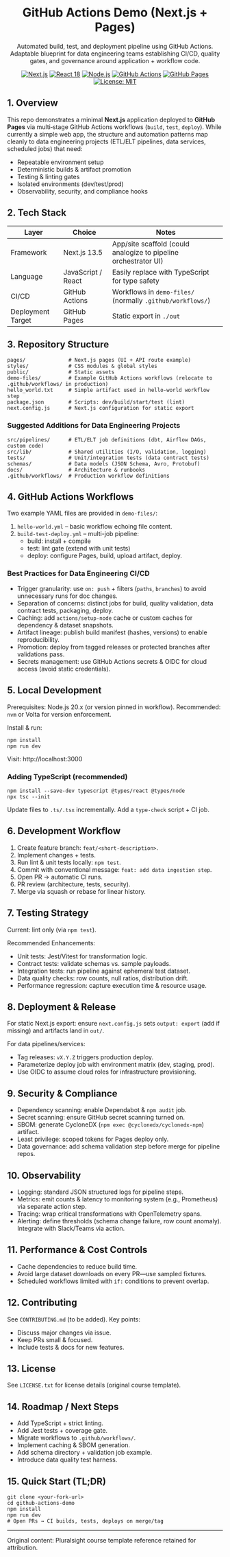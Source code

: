 <div align="center">

# GitHub Actions Demo (Next.js + Pages)

Automated build, test, and deployment pipeline using GitHub Actions. Adaptable blueprint for data engineering teams establishing CI/CD, quality gates, and governance around application + workflow code.

[![Next.js](https://img.shields.io/badge/next.js-13.5-black.svg)](https://nextjs.org/) [![React 18](https://img.shields.io/badge/react-18.2-61dafb.svg?logo=react&logoColor=61dafb&label=react)](https://react.dev/) [![Node.js](https://img.shields.io/badge/node.js-20.x-43853d.svg?logo=node.js&logoColor=white)](https://nodejs.org/) [![GitHub Actions](https://img.shields.io/badge/CI-GitHub_Actions-blue.svg?logo=githubactions&logoColor=white)](https://docs.github.com/en/actions) [![GitHub Pages](https://img.shields.io/badge/deploy-GitHub_Pages-222222.svg?logo=github&logoColor=white)](https://pages.github.com/) [![License: MIT](https://img.shields.io/badge/license-MIT-green.svg)](LICENSE.txt)

</div>

## 1. Overview
This repo demonstrates a minimal **Next.js** application deployed to **GitHub Pages** via multi‑stage GitHub Actions workflows (`build`, `test`, `deploy`). While currently a simple web app, the structure and automation patterns map cleanly to data engineering projects (ETL/ELT pipelines, data services, scheduled jobs) that need:
- Repeatable environment setup
- Deterministic builds & artifact promotion
- Testing & linting gates
- Isolated environments (dev/test/prod)
- Observability, security, and compliance hooks

## 2. Tech Stack
| Layer | Choice | Notes |
|-------|--------|-------|
| Framework | Next.js 13.5 | App/site scaffold (could analogize to pipeline orchestrator UI) |
| Language | JavaScript / React | Easily replace with TypeScript for type safety |
| CI/CD | GitHub Actions | Workflows in `demo-files/` (normally `.github/workflows/`) |
| Deployment Target | GitHub Pages | Static export in `./out` |

## 3. Repository Structure
```
pages/              # Next.js pages (UI + API route example)
styles/             # CSS modules & global styles
public/             # Static assets
demo-files/         # Example GitHub Actions workflows (relocate to .github/workflows/ in production)
hello_world.txt     # Simple artifact used in hello-world workflow step
package.json        # Scripts: dev/build/start/test (lint)
next.config.js      # Next.js configuration for static export
```

### Suggested Additions for Data Engineering Projects
```
src/pipelines/      # ETL/ELT job definitions (dbt, Airflow DAGs, custom code)
src/lib/            # Shared utilities (I/O, validation, logging)
tests/              # Unit/integration tests (data contract tests)
schemas/            # Data models (JSON Schema, Avro, Protobuf)
docs/               # Architecture & runbooks
.github/workflows/  # Production workflow definitions
```

## 4. GitHub Actions Workflows
Two example YAML files are provided in `demo-files/`:
1. `hello-world.yml` – basic workflow echoing file content.
2. `build-test-deploy.yml` – multi-job pipeline:
	- build: install + compile
	- test: lint gate (extend with unit tests)
	- deploy: configure Pages, build, upload artifact, deploy.

### Best Practices for Data Engineering CI/CD
- Trigger granularity: use `on: push` + filters (`paths`, `branches`) to avoid unnecessary runs for doc changes.
- Separation of concerns: distinct jobs for build, quality validation, data contract tests, packaging, deploy.
- Caching: add `actions/setup-node` cache or custom caches for dependency & dataset snapshots.
- Artifact lineage: publish build manifest (hashes, versions) to enable reproducibility.
- Promotion: deploy from tagged releases or protected branches after validations pass.
- Secrets management: use GitHub Actions secrets & OIDC for cloud access (avoid static credentials).

## 5. Local Development
Prerequisites: Node.js 20.x (or version pinned in workflow). Recommended: `nvm` or Volta for version enforcement.

Install & run:
```
npm install
npm run dev
```
Visit: http://localhost:3000

### Adding TypeScript (recommended)
```
npm install --save-dev typescript @types/react @types/node
npx tsc --init
```
Update files to `.ts/.tsx` incrementally. Add a `type-check` script + CI job.

## 6. Development Workflow
1. Create feature branch: `feat/<short-description>`.
2. Implement changes + tests.
3. Run lint & unit tests locally: `npm test`.
4. Commit with conventional message: `feat: add data ingestion step`.
5. Open PR → automatic CI runs.
6. PR review (architecture, tests, security).
7. Merge via squash or rebase for linear history.

## 7. Testing Strategy
Current: lint only (via `npm test`).

Recommended Enhancements:
- Unit tests: Jest/Vitest for transformation logic.
- Contract tests: validate schemas vs. sample payloads.
- Integration tests: run pipeline against ephemeral test dataset.
- Data quality checks: row counts, null ratios, distribution drift.
- Performance regression: capture execution time & resource usage.

## 8. Deployment & Release
For static Next.js export: ensure `next.config.js` sets `output: export` (add if missing) and artifacts land in `out/`.

For data pipelines/services:
- Tag releases: `vX.Y.Z` triggers production deploy.
- Parameterize deploy job with environment matrix (dev, staging, prod).
- Use OIDC to assume cloud roles for infrastructure provisioning.

## 9. Security & Compliance
- Dependency scanning: enable Dependabot & `npm audit` job.
- Secret scanning: ensure GitHub secret scanning turned on.
- SBOM: generate CycloneDX (`npm exec @cyclonedx/cyclonedx-npm`) artifact.
- Least privilege: scoped tokens for Pages deploy only.
- Data governance: add schema validation step before merge for pipeline repos.

## 10. Observability
- Logging: standard JSON structured logs for pipeline steps.
- Metrics: emit counts & latency to monitoring system (e.g., Prometheus) via separate action step.
- Tracing: wrap critical transformations with OpenTelemetry spans.
- Alerting: define thresholds (schema change failure, row count anomaly). Integrate with Slack/Teams via action.

## 11. Performance & Cost Controls
- Cache dependencies to reduce build time.
- Avoid large dataset downloads on every PR—use sampled fixtures.
- Scheduled workflows limited with `if:` conditions to prevent overlap.

## 12. Contributing
See `CONTRIBUTING.md` (to be added). Key points:
- Discuss major changes via issue.
- Keep PRs small & focused.
- Include tests & docs for new features.

## 13. License
See `LICENSE.txt` for license details (original course template).

## 14. Roadmap / Next Steps
- Add TypeScript + strict linting.
- Add Jest tests + coverage gate.
- Migrate workflows to `.github/workflows/`.
- Implement caching & SBOM generation.
- Add schema directory + validation job example.
- Introduce data quality test harness.

## 15. Quick Start (TL;DR)
```
git clone <your-fork-url>
cd github-actions-demo
npm install
npm run dev
# Open PRs → CI builds, tests, deploys on merge/tag
```

---
Original content: Pluralsight course template reference retained for attribution.

